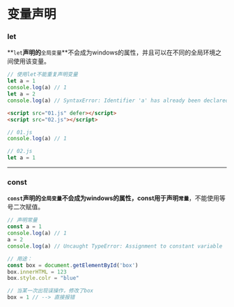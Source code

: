 # 变量声明

### let

​	**`let`**声明的**`全局变量`**不会成为windows的属性，并且可以在不同的全局环境之间使用该变量。

```javascript
// 使用let不能重复声明变量
let a = 1
console.log(a) // 1
let a = 2
console.log(a) // SyntaxError: Identifier 'a' has already been declared
```

```html
<script src="01.js" defer></script>
<script src="02.js"></script>
```

```js
// 01.js
console.log(a) // 1
```

```js
// 02.js
let a = 1
```

---

### const

​		**`const`**声明的**`全局变量`**不会成为windows的属性，const用于声明**`常量`**，不能使用等号二次赋值。

```javascript
// 声明常量
const a = 1
console.log(a) // 1
a = 2
console.log(a) // Uncaught TypeError: Assignment to constant variable

// 用途：
const box = document.getElementById('box')
box.innerHTML = 123
box.style.colr = "blue"

// 当某一次出现误操作，修改了box
box = 1 // --> 直接报错
```
